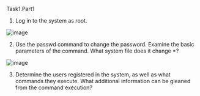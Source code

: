 Task1.Part1

1) Log in to the system as root.

![image](https://user-images.githubusercontent.com/97533533/161798159-fccb85cc-4095-4fa3-9eb3-0e3c34038cdb.png)

2) Use the passwd command to change the password. Examine the basic
parameters of the command. What system file does it change *?

![image](https://user-images.githubusercontent.com/97533533/161799882-67ba8ad7-3d1d-405f-b6c7-bc6db69748e7.png)

3) Determine the users registered in the system, as well as what commands they execute. What additional information can be gleaned from the command execution?

